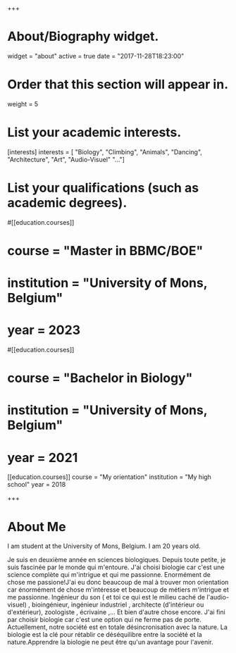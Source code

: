 +++
# About/Biography widget.
widget = "about"
active = true
date = "2017-11-28T18:23:00"

# Order that this section will appear in.
weight = 5

# List your academic interests.
[interests]
  interests = [
    "Biology",
    "Climbing",
    "Animals",
    "Dancing",
    "Architecture",
    "Art",
    "Audio-Visuel"
    "..."]

# List your qualifications (such as academic degrees).
#[[education.courses]]
#  course = "Master in BBMC/BOE"
#  institution = "University of Mons, Belgium"
#  year = 2023

#[[education.courses]]
#  course = "Bachelor in Biology"
#  institution = "University of Mons, Belgium"
#  year = 2021

[[education.courses]]
  course = "My orientation"
  institution = "My high school"
  year = 2018

+++

# About Me

I am student at the University of Mons, Belgium. I am 20 years old.

Je suis en deuxième année en sciences biologiques. Depuis toute petite, je suis fascinée par le monde qui m'entoure. J'ai choisi biologie car c'est une science complète qui m'intrigue et qui me passionne. Enormément de chose me passione!J'ai eu donc beaucoup de mal à trouver mon orientation car énormément de chose m'intéresse et beaucoup de métiers m'intrigue et me passionne. Ingénieur du son ( et toi ce qui est le milieu caché de l'audio-visuel) , bioingénieur, ingénieur industriel , architecte (d'intérieur ou d'extérieur), zoologiste , écrivaine ,... Et bien d'autre chose encore. J'ai fini par choisir biologie car c'est une option qui ne ferme pas de porte. Actuellement, notre société est en totale désincronisation avec la nature. La biologie est la clé pour rétablir ce déséquilibre entre la société et la nature.Apprendre la biologie ne peut être qu'un avantage pour l'avenir.
